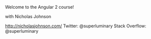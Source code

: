 Welcome to the Angular 2 course!

with Nicholas Johnson

http://nicholasjohnson.com/
Twitter: @superluminary
Stack Overflow: @superluminary
